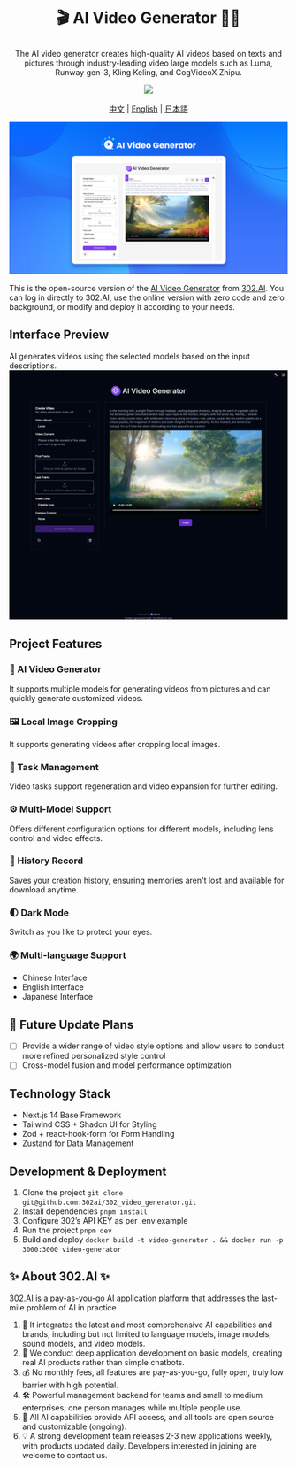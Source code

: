 # <p align="center">🎬 AI Video Generator 🚀✨</p>

<p align="center">The AI video generator creates high-quality AI videos based on texts and pictures through industry-leading video large models such as Luma, Runway gen-3, Kling Keling, and CogVideoX Zhipu.</p>

<p align="center"><a href="https://302.ai/tools/word/" target="blank"><img src="https://file.302ai.cn/gpt/imgs/github/302_badge.png" /></a></p >

<p align="center"><a href="README zh.md">中文</a> | <a href="README.md">English</a> | <a href="README_ja.md">日本語</a></p>

![v-gen](docs/AI视频生成器en.png)

This is the open-source version of the [AI Video Generator](https://302.ai/tools/vgen/) from [302.AI](https://302.ai). You can log in directly to 302.AI, use the online version with zero code and zero background, or modify and deploy it according to your needs.

## Interface Preview
AI generates videos using the selected models based on the input descriptions.
![v-gen](docs/en.png)

## Project Features

### 🎥 AI Video Generator
It supports multiple models for generating videos from pictures and can quickly generate customized videos.
### 🖼️ Local Image Cropping
It supports generating videos after cropping local images.
### 🔄 Task Management
Video tasks support regeneration and video expansion for further editing.
### ⚙️ Multi-Model Support
Offers different configuration options for different models, including lens control and video effects.
### 📜 History Record
Saves your creation history, ensuring memories aren't lost and available for download anytime.
### 🌓 Dark Mode
Switch as you like to protect your eyes.
### 🌍 Multi-language Support
- Chinese Interface
- English Interface
- Japanese Interface

## 🚩 Future Update Plans 
- [ ] Provide a wider range of video style options and allow users to conduct more refined personalized style control
- [ ] Cross-model fusion and model performance optimization

## Technology Stack

- Next.js 14 Base Framework
- Tailwind CSS + Shadcn UI for Styling
- Zod + react-hook-form for Form Handling
- Zustand for Data Management

## Development & Deployment

1. Clone the project `git clone git@github.com:302ai/302_video_generator.git`
2. Install dependencies `pnpm install`
3. Configure 302’s API KEY as per .env.example
4. Run the project `pnpm dev`
5. Build and deploy `docker build -t video-generator . && docker run -p 3000:3000 video-generator`


## ✨ About 302.AI ✨

[302.AI](https://302.ai) is a pay-as-you-go AI application platform that addresses the last-mile problem of AI in practice.

1. 🧠 It integrates the latest and most comprehensive AI capabilities and brands, including but not limited to language models, image models, sound models, and video models.
2. 🚀 We conduct deep application development on basic models, creating real AI products rather than simple chatbots.
3. 💰 No monthly fees, all features are pay-as-you-go, fully open, truly low barrier with high potential.
4. 🛠 Powerful management backend for teams and small to medium enterprises; one person manages while multiple people use.
5. 🔗 All AI capabilities provide API access, and all tools are open source and customizable (ongoing).
6. 💡 A strong development team releases 2-3 new applications weekly, with products updated daily. Developers interested in joining are welcome to contact us.
